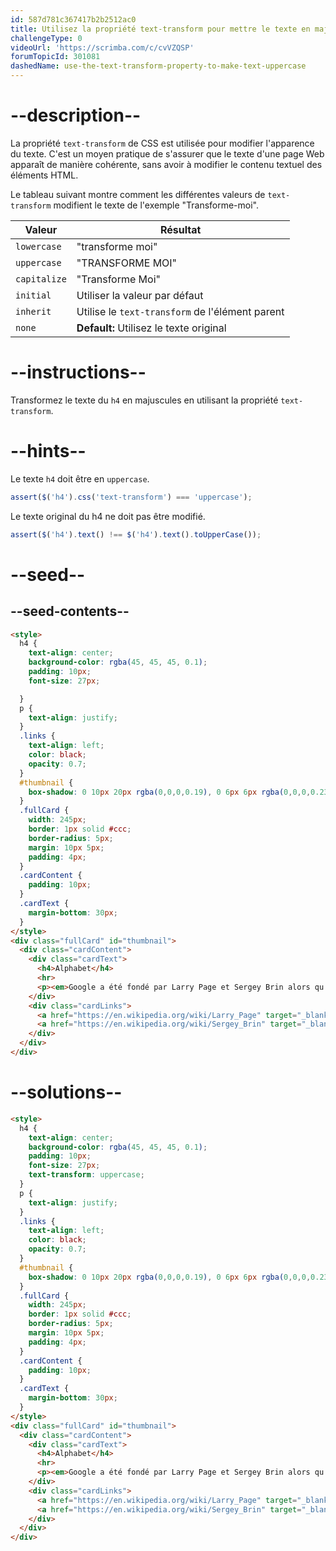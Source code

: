 ```yaml
---
id: 587d781c367417b2b2512ac0
title: Utilisez la propriété text-transform pour mettre le texte en majuscules.
challengeType: 0
videoUrl: 'https://scrimba.com/c/cvVZQSP'
forumTopicId: 301081
dashedName: use-the-text-transform-property-to-make-text-uppercase
---
```


# --description--

La propriété `text-transform` de CSS est utilisée pour modifier l'apparence du texte. C'est un moyen pratique de s'assurer que le texte d'une page Web apparaît de manière cohérente, sans avoir à modifier le contenu textuel des éléments HTML.

Le tableau suivant montre comment les différentes valeurs de `text-transform` modifient le texte de l'exemple "Transforme-moi".

<table class='table table-striped'><thead><tr><th>Valeur</th><th>Résultat</th></tr></thead><tbody><tr><td><code>lowercase</code></td><td>"transforme moi"</td></tr><tr><td><code>uppercase</code></td><td>"TRANSFORME MOI"</td></tr><tr><td><code>capitalize</code></td><td>"Transforme Moi"</td></tr><tr><td><code>initial</code></td><td>Utiliser la valeur par défaut</td></tr><tr><td><code>inherit</code></td><td>Utilise le <code>text-transform</code> de l'élément parent</td></tr><tr><td><code>none</code></td><td><strong>Default:</strong> Utilisez le texte original</td></tr></tbody></table>

# --instructions--

Transformez le texte du `h4` en majuscules en utilisant la propriété `text-transform`.

# --hints--

Le texte `h4` doit être en `uppercase`.

```js
assert($('h4').css('text-transform') === 'uppercase');
```

Le texte original du h4 ne doit pas être modifié.

```js
assert($('h4').text() !== $('h4').text().toUpperCase());
```

# --seed--

## --seed-contents--

```html
<style>
  h4 {
    text-align: center;
    background-color: rgba(45, 45, 45, 0.1);
    padding: 10px;
    font-size: 27px;

  }
  p {
    text-align: justify;
  }
  .links {
    text-align: left;
    color: black;
    opacity: 0.7;
  }
  #thumbnail {
    box-shadow: 0 10px 20px rgba(0,0,0,0.19), 0 6px 6px rgba(0,0,0,0.23);
  }
  .fullCard {
    width: 245px;
    border: 1px solid #ccc;
    border-radius: 5px;
    margin: 10px 5px;
    padding: 4px;
  }
  .cardContent {
    padding: 10px;
  }
  .cardText {
    margin-bottom: 30px;
  }
</style>
<div class="fullCard" id="thumbnail">
  <div class="cardContent">
    <div class="cardText">
      <h4>Alphabet</h4>
      <hr>
      <p><em>Google a été fondé par Larry Page et Sergey Brin alors qu'ils étaient <u>étudiants en doctorat</u> à <strong>l'université de Stanford</strong>.</em></p>
    </div>
    <div class="cardLinks">
      <a href="https://en.wikipedia.org/wiki/Larry_Page" target="_blank" class="links">Larry Page</a><br><br>
      <a href="https://en.wikipedia.org/wiki/Sergey_Brin" target="_blank" class="links">Sergey Brin</a>
    </div>
  </div>
</div>
```

# --solutions--

```html
<style>
  h4 {
    text-align: center;
    background-color: rgba(45, 45, 45, 0.1);
    padding: 10px;
    font-size: 27px;
    text-transform: uppercase;
  }
  p {
    text-align: justify;
  }
  .links {
    text-align: left;
    color: black;
    opacity: 0.7;
  }
  #thumbnail {
    box-shadow: 0 10px 20px rgba(0,0,0,0.19), 0 6px 6px rgba(0,0,0,0.23);
  }
  .fullCard {
    width: 245px;
    border: 1px solid #ccc;
    border-radius: 5px;
    margin: 10px 5px;
    padding: 4px;
  }
  .cardContent {
    padding: 10px;
  }
  .cardText {
    margin-bottom: 30px;
  }
</style>
<div class="fullCard" id="thumbnail">
  <div class="cardContent">
    <div class="cardText">
      <h4>Alphabet</h4>
      <hr>
      <p><em>Google a été fondé par Larry Page et Sergey Brin alors qu'ils étaient <u>étudiants en doctorat</u> à <strong>l'université de Stanford</strong>.</em></p>
    </div>
    <div class="cardLinks">
      <a href="https://en.wikipedia.org/wiki/Larry_Page" target="_blank" class="links">Larry Page</a><br><br>
      <a href="https://en.wikipedia.org/wiki/Sergey_Brin" target="_blank" class="links">Sergey Brin</a>
    </div>
  </div>
</div>
```
